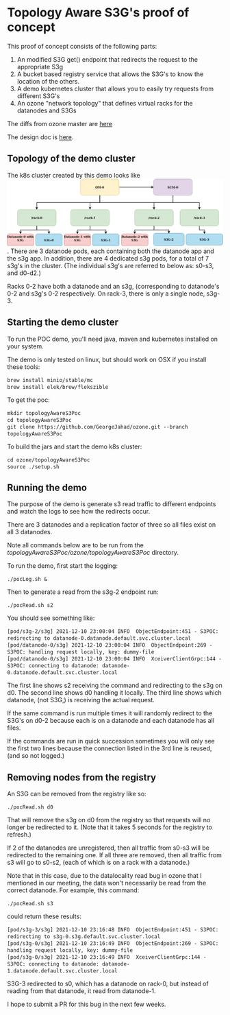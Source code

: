 # Topology Aware S3G's proof of concept
This proof of concept consists of the following parts:

1. An modified S3G get() endpoint that redirects the request to the appropriate S3g
2. A bucket based registry service that allows the S3G's to know the location of the others.
3. A demo kubernetes cluster that allows you to easily try requests from different S3G's
4. An ozone "network topology" that defines virtual racks for the datanodes and S3Gs


The diffs from ozone master are [here](https://github.com/GeorgeJahad/ozone/compare/3012cd138ee4436b1d03dc151e5fef1b60c7f82d...topologyAwareS3Poc#files_bucket)

The design doc is [here](./topologyAwareS3G.docx).

## Topology of the demo cluster

The k8s cluster created by this demo looks like ![this](./topology.png).
There are 3 datanode pods, each containing both the datanode app and the s3g app.  In addition, there are 4 dedicated s3g pods, for a total of 7 s3g's in the cluster.  (The individual s3g's are referred to below as: s0-s3, and d0-d2.)

Racks 0-2 have both a datanode and an s3g, (corresponding to datanode's 0-2 and s3g's 0-2 respectively.  On rack-3, there is only a single node, s3g-3.


## Starting the demo cluster

To run the POC demo, you'll need java, maven and kubernetes installed on your system.

The demo is only tested on linux, but should work on OSX if you install these tools:

```
brew install minio/stable/mc
brew install elek/brew/flekszible
```

To get the poc:
```
mkdir topologyAwareS3Poc
cd topologyAwareS3Poc
git clone https://github.com/GeorgeJahad/ozone.git --branch topologyAwareS3Poc
```

To build the jars and start the demo k8s cluster:
```
cd ozone/topologyAwareS3Poc
source ./setup.sh
```

## Running the demo

The purpose of the demo is generate s3 read traffic to different endpoints and watch the logs to see how the redirects occur.

There are 3 datanodes and a replication factor of three so all files exist on all 3 datanodes.

Note all commands below are to be run from the *topologyAwareS3Poc/ozone/topologyAwareS3Poc* directory.

To run the demo, first start the logging:
```
./pocLog.sh &
```

Then to generate a read from the s3g-2 endpoint run:
```
./pocRead.sh s2
```

You should see something like:
```
[pod/s3g-2/s3g] 2021-12-10 23:00:04 INFO  ObjectEndpoint:451 - S3POC: redirecting to datanode-0.datanode.default.svc.cluster.local
[pod/datanode-0/s3g] 2021-12-10 23:00:04 INFO  ObjectEndpoint:269 - S3POC: handling request locally, key: dummy-file
[pod/datanode-0/s3g] 2021-12-10 23:00:04 INFO  XceiverClientGrpc:144 - S3POC: connecting to datanode: datanode-0.datanode.default.svc.cluster.local

```

The first line shows s2 receiving the command and redirecting to the s3g on d0.  The second line shows d0 handling it locally.  The third line shows which datanode, (not S3G,) is receiving the actual request.

If the same command is run multiple times it will randomly redirect to the S3G's on d0-2 because each is on a datanode and each datanode has all files.

If the commands are run in quick succession sometimes you will only see the first two lines because the connection listed in the 3rd line is reused, (and so not logged.)

## Removing nodes from the registry

An S3G can be removed from the registry like so:
```
./pocRead.sh d0
```

That will remove the s3g on d0 from the registry so that requests will no longer be redirected to it.  (Note that it takes 5 seconds for the registry to refresh.)

If 2 of the datanodes are unregistered, then all traffic from s0-s3 will be redirected to the remaining one.  If all three are removed, then all traffic from s3 will go to s0-s2, (each of which is on a rack with a datanode.)

Note that in this case, due to the datalocality read bug in ozone that I mentioned in our meeting, the data won't necessarily be read from the correct datanode.  For example, this command:
```
./pocRead.sh s3
```

could return these results:
```
[pod/s3g-3/s3g] 2021-12-10 23:16:48 INFO  ObjectEndpoint:451 - S3POC: redirecting to s3g-0.s3g.default.svc.cluster.local
[pod/s3g-0/s3g] 2021-12-10 23:16:49 INFO  ObjectEndpoint:269 - S3POC: handling request locally, key: dummy-file
[pod/s3g-0/s3g] 2021-12-10 23:16:49 INFO  XceiverClientGrpc:144 - S3POC: connecting to datanode: datanode-1.datanode.default.svc.cluster.local
```
S3G-3 redirected to s0, which has a datanode on rack-0, but instead of reading from that datanode, it read from datanode-1.

I hope to submit a PR for this bug in the next few weeks.








